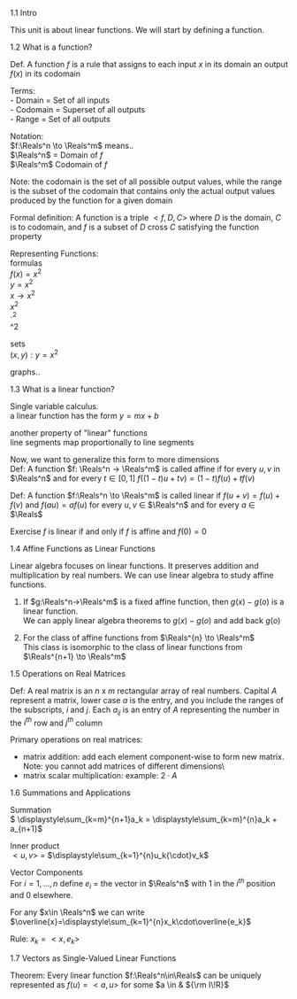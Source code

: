 1.1 Intro

This unit is about linear functions. We will start by defining a function.

1.2 What is a function?

Def. A function $f$ is a rule that assigns to each input $x$ in its domain an output $f(x)$ in its codomain

Terms:\
    - Domain = Set of all inputs\
    - Codomain = Superset of all outputs\
    - Range = Set of all outputs

Notation:\
$f:\Reals^n \to \Reals^m$ means..\
$\Reals^n$ = Domain of $f$\
$\Reals^m$ Codomain of $f$

Note: the codomain is the set of all possible output values, while the range is the subset of the codomain that contains only the actual output values produced by the function for a given domain

Formal definition: A function is a triple $<f, D, C>$ where $D$ is the domain, $C$ is to codomain, and $f$ is a subset of $D$ cross $C$ satisfying the function property

Representing Functions:\
formulas\
$f(x) = x^2$\
$y = x^2$\
$x \to x^2$\
$x^2$\
$\cdot^2$\
^2

sets\
${(x,y): y = x^2}$

graphs..

1.3 What is a linear function?

Single variable calculus.\
a linear function has the form $y=mx+b$

another property of "linear" functions\
line segments map proportionally to line segments

Now, we want to generalize this form to more dimensions\
Def: A function $f: \Reals^n -> \Reals^m$ is called affine if for every $u,v$ in $\Reals^n$ and for every $t \in [0,1]$
 $f((1-t)u + tv) = (1-t)f(u) + tf(v)$

Def: A function $f:\Reals^n \to \Reals^m$ is called linear if $f(u+v) = f(u)+f(v)$ and $f(au) = af(u)$ for every $u,v$ $\in$ $\Reals^n$ and for every $a$ $\in$ $\Reals$

Exercise $f$ is linear if and only if $f$ is affine and $f(0) = 0$

1.4 Affine Functions as Linear Functions

Linear algebra focuses on linear functions. It preserves addition and multiplication by real numbers. We can use linear algebra to study affine functions.

1) If $g:\Reals^n->\Reals^m$ is a fixed affine function, then $g(x) - g(o)$ is a linear function.\
We can apply linear algebra theorems to $g(x) - g(o)$ and add back $g(o)$

2) For the class of affine functions from $\Reals^{n} \to \Reals^m$\
This class is isomorphic to the class of linear functions from $\Reals^{n+1} \to \Reals^m$

1.5 Operations on Real Matrices

Def: A real matrix is an $n$ x $m$ rectangular array of real numbers. Capital $A$ represent a matrix, lower case $a$ is the entry, and you include the ranges of the subscripts, $i$ and $j$. Each $a_{ij}$ is an entry of $A$ representing the number in the $i^{th}$ row and $j^{th}$ column 

Primary operations on real matrices:
- matrix addition: add each element component-wise to form new matrix. Note: you cannot add matrices of different dimensions\
- matrix scalar multiplication: example: $2 \cdot A$

1.6 Summations and Applications

Summation\
$	\displaystyle\sum_{k=m}^{n+1}a_k = 	\displaystyle\sum_{k=m}^{n}a_k + a_{n+1}$ 

Inner product\
$<u,v>$ = $\displaystyle\sum_{k=1}^{n}u_k{\cdot}v_k$

Vector Components\
For $i=1, ..., n$ define $e_i$ = the vector in $\Reals^n$ with $1$ in the $i^{th}$ position and $0$ elsewhere.

For any $x\in \Reals^n$ we can write $\overline{x}=\displaystyle\sum_{k=1}^{n}x_k\cdot\overline{e_k}$

Rule: $x_k = <x,e_k>$

1.7 Vectors as Single-Valued Linear Functions

Theorem: Every linear function $f:\Reals^n\in\Reals$ can be uniquely represented as $f(u)=<a,u>$ for some $a \in & ${\rm I\!R}$